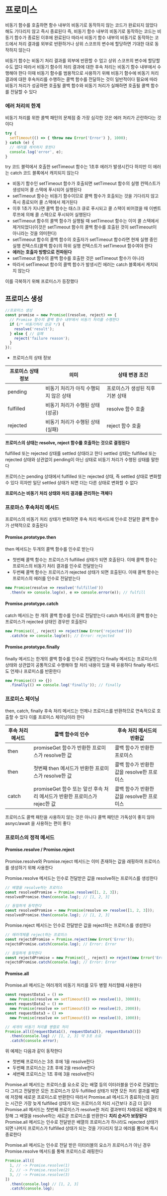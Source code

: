 # 프로미스

비동기 함수를 호출하면 함수 내부의 비동기로 동작하지 않는 코드가 완료되지 않았다 해도 기다리지 않고 즉시 종료된다
즉, 비동기 함수 내부의 비동기로 동작하는 코드는 비동기 함수가 종료된 이후에 완료된다
따라서 비동기 함수 내부의 비동기로 동작하는 코드에서 처리 결과를 외부로 반환하거나 상위 스코프의 변수에 할당하면 기대한 대로 동작하지 않는다

비동기 함수는 비동기 처리 결과를 외부에 반환할 수 업고 상위 스코프의 변수에 할당할 수도 없다
따라서 비동기 함수의 처리 결과에 대한 후속 처리는 비동기 함수 내부에서 수행해야 한다
이때 비동기 함수를 범용적으로 사용하기 위해 비동기 함수에 비동기 처리결과에 대한 후속처리를 수행하는 콜백 함수를 전달하는 것이 일반적이다
필요에 따라 비동기 처리가 성공하면 호출될 콜백 함수와 비동기 처리가 실패하면 호출될 콜백 함수를 전달할 수 있다


### 에러 처리의 한계

비동기 처리를 위한 콜백 패턴의 문제점 중 가장 심각한 것은 에러 처리가 곤란하다는 것이다
```js
try {
  setTimeout(() => { throw new Error('Error') }, 1000);
} catch (e) {
  // 에러를 캐치하지 못한다
  console.log('error', e);
}
```
try 코드 블럭에서 호출한 setTimeout 함수는 1초후 에러가 발생시킨다
하지만 이 에러는 catch 코드 블록에서 캐치되지 않는다
- 비동기 함수인 setTimeout 함수가 호출되면 setTimeout 함수의 실행 컨텍스트가 생성되어 콜 스택에 푸시되어 실행된다
- setTimeout 함수는 비동기 함수이므로 콜백 함수가 호출되는 것을 기다리지 않고 즉시 종료되어 콜 스택에서 제거된다
- 이후 1초가 지나면 콜백 함수는 태스크 큐로 푸시되고 콜 스택이 비어졌을 때 이벤트 루프에 의해 콜 스택으로 푸시되어 실행된다
- setTimeout 함수의 콜백 함수가 실행될 때 setTimeout 함수는 이미 콜 스택에서 제거되었다(이것은 setTimeout 함수의 콜백 함수를 호출된 것이 setTimeout이 아니라는 것을 의미한다)
- setTimeout 함수의 콜백 함수의 호출자가 setTimeout 함수라면 현재 실행 중인 실행 컨텍스트(콜백 함수)의 하위 실행 컨텍스트가 setTimeout 함수여야 한다
- **에러는 호출자 방향으로 전파된다**
- setTimeout 함수의 콜백 함수를 호출한 것은 setTimeout 함수가 아니라
- 따라서 setTimeout 함수의 콜백 함수가 발생시킨 에러는 catch 블록에서 캐치되지 않는다

이를 극복하기 위해 프로미스가 등장했다


## 프로미스 생성
```js
//프로미스 생성
const promise = new Promise((resolve, reject) => {
  // Promise 함수의 콜백 함수 내부에서 비동기 처리를 수행한다
  if (/* 비동기처리 성공 */) {
    resolve('result');
  } else { // 실패
    reject('failure reason');
  }
});
```

- 프로미스의 상태 정보

|프로미스 상태 정보|의미|상태 변경 조건|
|------|--------------|------------------|
|pending|비동기 처리가 아직 수행되지 않은 상태|프로미스가 생성된 직후 기본 상태|
|fulfilled|비동기 처리가 수행된 상태(성공)|resolve 함수 호출|
|rejected|비동기 처리가 수행된 상태(실패)|reject 함수 호출|

**프로미스의 상태는 resolve, reject 함수를 호출하는 것으로 결정된다**

fulfilled 또는 rejected 상태를 settled 상태라고 한다
settled 상태는 fulfilled 또는 rejected 상태와 상관없이 pending이 아닌 상태로 비동기 처리가 수행된 상태를 말한다

프로미스는 pending 상태에서 fulfilled 또는 rejected 상태, 즉 settled 상태로 변화할 수 있다
히자만 일단 settled 상태가 되면 더는 다른 상태로 변화할 수 없다

**프로미스는 비동기 처리 상태와 처리 결과를 관리하는 객체다**


### 프로마스 후속처리 메서드
프로미스의 비동기 처리 상태가 변화하면 후속 처리 메서드에 인수로 전달한 콜백 함수가 선택적으로 호출된다

#### Promise.prototype.then
then 메서드는 두개의 콜백 함수를 인수로 받는다
- 첫번째 콜백 함수는 프로미스가 fulfilled 상태가 되면 호출된다. 이때 콜백 함수는 프로미스의 비동기 처리 결과를 인수로 전달받는다
- 두번째 콜백 함수는 프로미스가 rejected 상태가 되면 호출된다. 이때 콜백 함수는 프로미스의 에러를 인수로 전달받는다
```js
new Promise(resolve => resolve('fulfilled'))
  .then(v => console.log(v), e => console.error(e)); // fulfill
```

#### Promise.prototype.catch
catch 메서드는 한 개의 콜백 함수를 인수로 전달받는다
catch 메서드의 콜백 함수는 프로미스가 rejected 상태인 경우만 호출된다
```js
new Promise((_, reject) => reject(new Error('rejected')))
  .catch(e => console.log(e)); // Error: rejected
```

#### Promise.prototype.finally
finally 메서드는 한개의 콜백 함수를 인수로 전달받는다
finally 메서드는 프로미스의 상태와 상관없이 공통적으로 수행해야 할 처리 내용이 있을 때 유용하다
finally 메서드도 언제나 프로미스를 반환한다
```js
new Promise(() => {})
  .finally(() => console.log('finally')); // finally
```


### 프로미스 체이닝
then, catch, finally 후속 처리 메서드는 언제나 프로미스를 반환하므로 연속적으로 호출할 수 있다
이를 프로미스 체이닝이라 한다

|후속 처리 메서드|콜백 함수의 인수|후속 처리 메서드의 반환값|
|------|--------------|------------------|
|then|promiseGet 함수가 반환한 프로미스가 resolve한 값|콜백 함수가 반환한 프로미스|
|then|첫번째 then 메서드가 반환한 프로미스가 resolve한 값|콜백 함수가 반환한 값을 resolve한 프로미스|
|catch|promiseGet 함수 또는 앞선 후속 처리 메서드가 반환한 프로미스가 rejec한 값|콜백 함수가 반환한 값을 resolve한 프로미스|

프로미스도 콜백 패턴을 사용하지 않는 것은 아니다
콜백 패턴은 가독성이 좋지 않아 asnyc/await 을 사용하는 편이 좋다


### 프로미스의 정적 메서드

#### Promise.resolve / Promise.reject
Promise.resolve와 Promise.reject 메서드는 이미 존재하는 값을 래핑하여 프로미스를 생성하기 위해 사용한다

Promise.resolve 메서드는 인수로 전달받은 값을 resolve하는 프로미스를 생성한다
```js
// 배열을 resolve하는 프로미스
const resolvedPromise = Promise.resolve([1, 2, 3]);
resolvedPromise.then(console.log); // [1, 2, 3]

// 동일하게 동작한다
const resolvedPromise = new Promise(resolve => resolve([1, 2, 3]));
resolvedPromise.then(console.log); // [1, 2, 3]
```

Promise.reject 메서드는 인수로 전달받은 값을 reject하는 프로미스를 생성한다
```js
// 에러객체를 reject하는 프로미스
const rejectdPromise = Promise.reject(new Error('Error'));
rejectdPromise.catch(console.log); // Error: Error

// 동일하게 동작한다
const rejectdPromise = new Promise((_, reject) => reject(new Error('Error')));
rejectdPromise.catch(console.log); // Error: Error
```

#### Promise.all
Promise.all 메서드는 여러개의 비동기 처리를 모두 병렬 처리할떄 사용한다
```js
const requestData1 = () => 
  new Promise(resolve => setTimeout(() => resolve(1), 3000));
const requestData2 = () => 
  new Promise(resolve => setTimeout(() => resolve(2), 2000));
const requestData3 = () => 
  new Promise(resolve => setTimeout(() => resolve(3), 1000));

// 세개의 비동기 처리를 병렬로 처리
Promise.all([requestData1(), requestData2(), requestData3()])
  .then(console.log) // [1, 2, 3] 약 3초 소요
  .catch(console.error);
```
위 예제는 다음과 같이 동작한다
- 첫번째 프로미스는 3초 후에 1을 resolve한다
- 두번째 프로미스는 2초 후에 2을 resolve한다
- 세번째 프로미스는 1초 후에 3을 resolve한다

Promise.all 메서드는 프로미스를 요소로 갖는 배열 등의 이터러블을 인수로 전달받는다
그리고 전달받은 모든 프로미스가 모두 fulfilled 상태가 되면 모든 처리 결과를 배열에 저장해 새로운 프로미스로 반환한다
따라서 Promise.all 메서드가 종료하는데 걸리는 시간은 가장 늦게 fulfilled 상태가 되는 프로미스의 처리 시간보다 조금 더 길다
Promise.all 메서드는 첫번째 프로미스가 resolve한 처리 결과부터 차례대로 배열에 저장해 그 배열을 resolve하는 새로운 프로미스를 반환한다
**치리 순서가 보장된다**
Promise.all 메서드는 인수로 전달받은 배열의 프로미스가 하나라도 rejected 상태가 되면 
나머지 프로미스가 fulfilled 상태가 되는 것을 기다리지 않고 에러를 뿜으며 즉시 종료한다

Promise.all 메서드는 인수로 전달 받은 이터러블의 요소가 프로미스가 아닌 경우 Promise.resolve 메서드를 통해 프로미스로 래핑한다
```js
Promise.all([
  1, // -> Promise.resolve(1)
  2, // -> Promise.resolve(2)
  3, // -> Promise.resolve(3)
])
  .then(console.log) // [1, 2, 3]
  .catch(console.log);
```